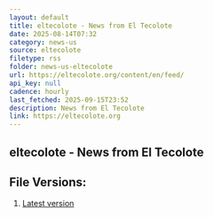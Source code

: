 ```yaml
---
layout: default
title: eltecolote - News from El Tecolote
date: 2025-08-14T07:32
category: news-us
source: eltecolote
filetype: rss
folder: news-us-eltecolote
url: https://eltecolote.org/content/en/feed/
api_key: null
cadence: hourly
last_fetched: 2025-09-15T23:52
description: News from El Tecolote
link: https://eltecolote.org
---
```


## eltecolote - News from El Tecolote

<div id="data-chart"></div>
<div id="data-table"></div>
<script>
document.addEventListener('DOMContentLoaded', function(){
  document.getElementById('data-table').textContent = 'This source isn't supported for tables yet.';
});
</script>

## File Versions:
1. [Latest version](./latest.rss)
